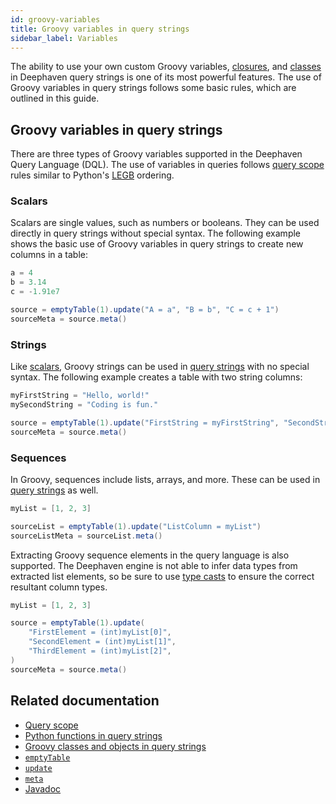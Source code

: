 ```yaml
---
id: groovy-variables
title: Groovy variables in query strings
sidebar_label: Variables
---
```


The ability to use your own custom Groovy variables, [closures](./groovy-closures.md), and [classes](./groovy-classes.md) in Deephaven query strings is one of its most powerful features. The use of Groovy variables in query strings follows some basic rules, which are outlined in this guide.

## Groovy variables in query strings

There are three types of Groovy variables supported in the Deephaven Query Language (DQL). The use of variables in queries follows [query scope](./queryscope.md) rules similar to Python's [LEGB](https://realpython.com/python-scope-legb-rule/) ordering. <!--TODO: XXX is that accurate for Groovy?-->

### Scalars

Scalars are single values, such as numbers or booleans. They can be used directly in query strings without special syntax. The following example shows the basic use of Groovy variables in query strings to create new columns in a table:

```groovy order=source,sourceMeta
a = 4
b = 3.14
c = -1.91e7

source = emptyTable(1).update("A = a", "B = b", "C = c + 1")
sourceMeta = source.meta()
```

### Strings

Like [scalars](#scalars), Groovy strings can be used in [query strings](./query-string-overview.md) with no special syntax. The following example creates a table with two string columns:

```groovy order=source,sourceMeta
myFirstString = "Hello, world!"
mySecondString = "Coding is fun."

source = emptyTable(1).update("FirstString = myFirstString", "SecondString = mySecondString")
sourceMeta = source.meta()
```

### Sequences

In Groovy, sequences include lists, arrays, and more. These can be used in [query strings](./query-string-overview.md) as well.

```groovy order=sourceList,sourceListMeta
myList = [1, 2, 3]

sourceList = emptyTable(1).update("ListColumn = myList")
sourceListMeta = sourceList.meta()
```

Extracting Groovy sequence elements in the query language is also supported. The Deephaven engine is not able to infer data types from extracted list elements, so be sure to use [type casts](./casting.md#type-casts) to ensure the correct resultant column types.

```groovy order=sourceListElement,sourceListElementMeta
myList = [1, 2, 3]

source = emptyTable(1).update(
    "FirstElement = (int)myList[0]",
    "SecondElement = (int)myList[1]",
    "ThirdElement = (int)myList[2]",
)
sourceMeta = source.meta()
```

## Related documentation

- [Query scope](./queryscope.md)
- [Python functions in query strings](./groovy-closures.md)
- [Groovy classes and objects in query strings](./groovy-classes.md)
- [`emptyTable`](../reference/table-operations/create/emptyTable.md)
- [`update`](../reference/table-operations/select/update.md)
- [`meta`](../reference/table-operations/metadata/meta.md)
- [Javadoc](/core/javadoc/io/deephaven/engine/context/QueryScope.html)
